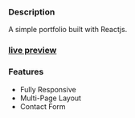 ### Description

A simple portfolio  built with Reactjs. 

### [live preview](https://olalekan-portfolio-web.netlify.app/)

### Features

- Fully Responsive
- Multi-Page Layout
- Contact Form 
